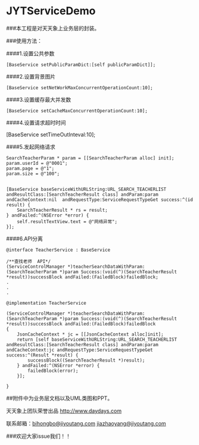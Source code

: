 # JYTServiceDemo

###本工程是对天天象上业务层的封装。

###使用方法：

####1.设置公共参数

    [BaseService setPublicParamDict:[self publicParamDict]];

####2.设置背景图片

    [BaseService setNetWorkMaxConcurrentOperationCount:10];

####3.设置缓存最大并发数

    [BaseService setCacheMaxConcurrentOperationCount:10];

####4.设置请求超时时间

[BaseService setTimeOutInteval:10];

####5.发起网络请求

    SearchTeacherParam * param = [[SearchTeacherParam alloc] init];
    param.userId = @"0001";
    param.page = @"1";
    param.size = @"100";
    
   
    [BaseService baseServiceWithURLString:URL_SEARCH_TEACHERLIST andResultClass:[SearchTeacherResult class] andParam:param andCacheContext:nil  andRequestType:ServiceRequestTypeGet success:^(id result) {
        SearchTeacherResult * rs = result;
    } andFailed:^(NSError *error) {
        self.resultTextView.text = @"网络异常";
    }];

####6.API分离

    @interface TeacherService : BaseService
    
    /**查找老师  API*/
    (ServiceControlManager *)teacherSearchDataWithParam:(SearchTeacherParam *)param Success:(void(^)(SearchTeacherResult *result))successBlock andFailed:(FailedBlock)failedBlock;
    .
    .
    .

    @implementation TeacherService

    (ServiceControlManager *)teacherSearchDataWithParam:(SearchTeacherParam *)param Success:(void(^)(SearchTeacherResult *result))successBlock andFailed:(FailedBlock)failedBlock
    {
        JsonCacheContext * jc = [[JsonCacheContext alloc]init];
        return [self baseServiceWithURLString:URL_SEARCH_TEACHERLIST andResultClass:[SearchTeacherResult class] andParam:param andCacheContext:jc andRequestType:ServiceRequestTypeGet success:^(Result *result) {
            successBlock((SearchTeacherResult *)result);
        } andFailed:^(NSError *error) {
            failedBlock(error);
        }];
        
    }


##附件中为业务层文档以及UML类图和PPT。


天天象上团队荣誉出品
http://www.daydays.com

联系邮箱：bihongbo@jiyoutang.com
          jiazhaoyang@jiyoutang.com

###欢迎大家issue我们！！
